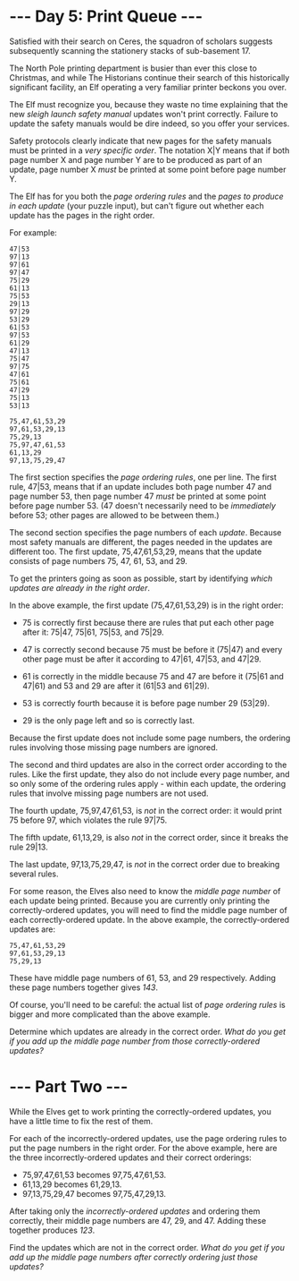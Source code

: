 # --- Day 5: Print Queue ---

Satisfied with their search on Ceres, the squadron of scholars suggests
subsequently scanning the stationery stacks of sub-basement 17.

The North Pole printing department is busier than ever this close to Christmas,
and while The Historians continue their search of this historically significant
facility, an Elf operating a very familiar printer beckons you over.

The Elf must recognize you, because they waste no time explaining that the new
*sleigh launch safety manual* updates won't print correctly. Failure to update
the safety manuals would be dire indeed, so you offer your services.

Safety protocols clearly indicate that new pages for the safety manuals must be
printed in a *very specific order*. The notation X|Y means that if both page
number X and page number Y are to be produced as part of an update, page number
X *must* be printed at some point before page number Y.

The Elf has for you both the *page ordering rules* and the *pages to produce in
each update* (your puzzle input), but can't figure out whether each update has
the pages in the right order.

For example:

    47|53
    97|13
    97|61
    97|47
    75|29
    61|13
    75|53
    29|13
    97|29
    53|29
    61|53
    97|53
    61|29
    47|13
    75|47
    97|75
    47|61
    75|61
    47|29
    75|13
    53|13

    75,47,61,53,29
    97,61,53,29,13
    75,29,13
    75,97,47,61,53
    61,13,29
    97,13,75,29,47

The first section specifies the *page ordering rules*, one per line. The first
rule, 47|53, means that if an update includes both page number 47 and page
number 53, then page number 47 *must* be printed at some point before page number
53. (47 doesn't necessarily need to be *immediately* before 53; other pages are
allowed to be between them.)

The second section specifies the page numbers of each *update*. Because most
safety manuals are different, the pages needed in the updates are different
too. The first update, 75,47,61,53,29, means that the update consists of page
numbers 75, 47, 61, 53, and 29.

To get the printers going as soon as possible, start by identifying *which
updates are already in the right order*.

In the above example, the first update (75,47,61,53,29) is in the right order:

  - 75 is correctly first because there are rules that put each other page
    after it: 75|47, 75|61, 75|53, and 75|29.

  - 47 is correctly second because 75 must be before it (75|47) and every other
    page must be after it according to 47|61, 47|53, and 47|29.

  - 61 is correctly in the middle because 75 and 47 are before it (75|61 and
    47|61) and 53 and 29 are after it (61|53 and 61|29).

  - 53 is correctly fourth because it is before page number 29 (53|29).

  - 29 is the only page left and so is correctly last.

Because the first update does not include some page numbers, the ordering rules
involving those missing page numbers are ignored.

The second and third updates are also in the correct order according to the
rules. Like the first update, they also do not include every page number, and
so only some of the ordering rules apply - within each update, the ordering
rules that involve missing page numbers are not used.

The fourth update, 75,97,47,61,53, is *not* in the correct order: it would print
75 before 97, which violates the rule 97|75.

The fifth update, 61,13,29, is also *not* in the correct order, since it breaks
the rule 29|13.

The last update, 97,13,75,29,47, is *not* in the correct order due to breaking
several rules.

For some reason, the Elves also need to know the *middle page number* of each
update being printed. Because you are currently only printing the
correctly-ordered updates, you will need to find the middle page number of each
correctly-ordered update. In the above example, the correctly-ordered updates
are:

    75,47,61,53,29
    97,61,53,29,13
    75,29,13

These have middle page numbers of 61, 53, and 29 respectively. Adding these
page numbers together gives *143*.

Of course, you'll need to be careful: the actual list of *page ordering rules* is
bigger and more complicated than the above example.

Determine which updates are already in the correct order. *What do you get if
you add up the middle page number from those correctly-ordered updates?*


# --- Part Two ---

While the Elves get to work printing the correctly-ordered updates, you have a
little time to fix the rest of them.

For each of the incorrectly-ordered updates, use the page ordering rules to put
the page numbers in the right order. For the above example, here are the three
incorrectly-ordered updates and their correct orderings:

  - 75,97,47,61,53 becomes 97,75,47,61,53.
  - 61,13,29 becomes 61,29,13.
  - 97,13,75,29,47 becomes 97,75,47,29,13.

After taking only the *incorrectly-ordered updates* and ordering them correctly,
their middle page numbers are 47, 29, and 47. Adding these together produces
*123*.

Find the updates which are not in the correct order. *What do you get if you add
up the middle page numbers after correctly ordering just those updates?*

